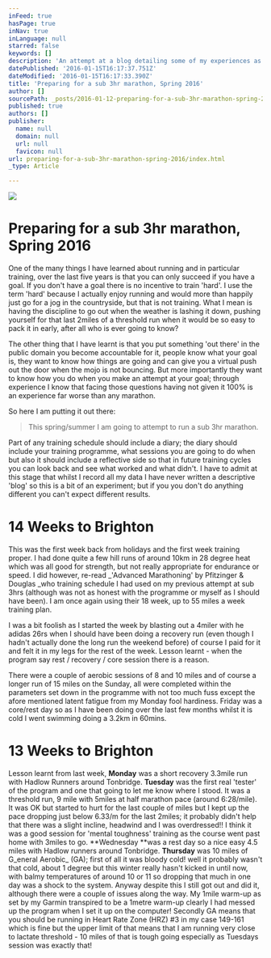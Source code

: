 ```yaml
---
inFeed: true
hasPage: true
inNav: true
inLanguage: null
starred: false
keywords: []
description: 'An attempt at a blog detailing some of my experiences as I prepare for a sub 3 hour marathon  '
datePublished: '2016-01-15T16:17:37.751Z'
dateModified: '2016-01-15T16:17:33.390Z'
title: 'Preparing for a sub 3hr marathon, Spring 2016'
author: []
sourcePath: _posts/2016-01-12-preparing-for-a-sub-3hr-marathon-spring-2016.md
published: true
authors: []
publisher:
  name: null
  domain: null
  url: null
  favicon: null
url: preparing-for-a-sub-3hr-marathon-spring-2016/index.html
_type: Article

---
```

![](https://the-grid-user-content.s3-us-west-2.amazonaws.com/3fd49f53-bb00-40be-be69-38358568bdc2.jpg)

# Preparing for a sub 3hr marathon, Spring 2016

One of the many things I have learned about running and in particular training,  over the last five years is that you can only succeed if you have a goal. If you don't have a goal there is no incentive to train 'hard'. I use the term 'hard' because I actually enjoy running and would more than happily just go for a jog in the countryside, but that is not training. What I mean is having the discipline to go out when the weather is lashing it down, pushing yourself for that last 2miles of a threshold run when it would be so easy to pack it in early, after all who is ever going to know?

The other thing that I have learnt is that you put something 'out there' in the public domain you become accountable for it, people know what your goal is, they want to know how things are going and can give you a virtual push out the door when the mojo is not bouncing. But more importantly they want to know how you do when you make an attempt at your goal; through experience I know that facing those questions having not given it 100% is an experience far worse than any marathon.

So here I am putting it out there: 
> 
> This spring/summer I am going to attempt to run a sub 3hr marathon.

Part of any training schedule should include a diary; the diary should include your training programme, what sessions you are going to do when but also it should include a reflective side so that in future training cycles you can look back and see what worked and what didn't. I have to admit at this stage that whilst I record all my data I have never written a descriptive 'blog' so this is a bit of an experiment; but if you you don't do anything different you can't expect different results.

# 14 Weeks to Brighton

This was the first week back from holidays and the first week training proper. I had done quite a few hill runs of around 10km in 28 degree heat which was all good for strength, but not really appropriate for endurance or speed. I did however, re-read _'Advanced Marathoning' by Pfitzinger & Douglas _who training schedule I had used on my previous attempt at sub 3hrs (although was not as honest with the programme or myself as I should have been). I am once again using their 18 week, up to 55 miles a week training plan.

I was a bit foolish as I started the week by blasting out a 4miler with he adidas 26rs when I should have been doing a recovery run (even though I hadn't actually done the long run the weekend before) of course I paid for it and felt it in my legs for the rest of the week. Lesson learnt - when the program say rest / recovery / core session there is a reason. 

There were a couple of aerobic sessions of 8 and 10 miles and of course a longer run of 15 miles on the Sunday, all were completed within the parameters set down in the programme with not too much fuss except the afore mentioned latent fatigue from my Monday fool hardiness. Friday was a core/rest day so as I have been doing over the last few months whilst it is cold I went swimming doing a 3.2km in 60mins.

# 13 Weeks to Brighton

Lesson learnt from last week, **Monday** was a short recovery 3.3mile run with Hadlow Runners around Tonbridge. **Tuesday** was the first real 'tester' of the program and one that going to let me know where I stood. It was a threshold run, 9 mile with 5miles at half marathon pace (around 6:28/mile). It was OK but started to hurt for the last couple of miles but I kept up the pace dropping just below 6.33/m for the last 2miles; it probably didn't help that there was a slight incline, headwind and I was overdressed!! I think it was a good session for 'mental toughness' training as the course went past home with 3miles to go.   **Wednesday **was a rest day so a nice easy 4.5 miles with Hadlow runners around Tonbridge. **Thursday** was 10 miles of G_eneral Aerobic_ (GA); first of all it was bloody cold! well it probably wasn't that cold, about 1 degree but this winter really hasn't kicked in until now, with balmy temperatures of around 10 or 11 so dropping that much in one day was a shock to the system. Anyway despite this I still got out and did it, although there were a couple of issues along the way. My 1mile warm-up as set by my Garmin transpired to be a 1metre warm-up clearly I had messed up the program when I set it up on the computer! Secondly GA means that you should be running in Heart Rate Zone (HRZ) \#3 in my case 149-161 which is fine but the upper limit of that means that I am running very close to lactate threshold - 10 miles of that is tough going especially as Tuesdays session was exactly that!